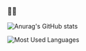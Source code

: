 ### 👋👋

![Anurag's GitHub stats](https://github-readme-stats.vercel.app/api?username=ticketpaper&show_icons=true&theme=radical)

![Most Used Languages](github-readme-stats.vercel.app/api/top-langs/?username={ticketpaper}&langs_count=8)
 
<!--
**ticketpaper/ticketpaper** is a ✨ _special_ ✨ repository because its `README.md` (this file) appears on your GitHub profile.

Here are some ideas to get you started:

- 🔭 I’m currently working on ...
- 🌱 I’m currently learning ...
- 👯 I’m looking to collaborate on ...
- 🤔 I’m looking for help with ...
- 💬 Ask me about ...
- 📫 How to reach me: ...
- 😄 Pronouns: ...
- ⚡ Fun fact: ...
-->
